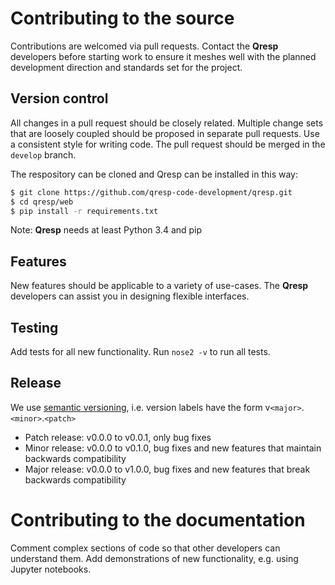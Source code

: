 # Contributing to the source

Contributions are welcomed via pull requests. Contact the **Qresp** developers before starting work to ensure it meshes well with the planned development direction and standards set for the project.

## Version control

All changes in a pull request should be closely related. Multiple change sets that are loosely coupled should be proposed in separate pull requests. Use a consistent style for writing code. The pull request should be merged in the `develop` branch. 

The respository can be cloned and Qresp can be installed in this way:

```bash
$ git clone https://github.com/qresp-code-development/qresp.git
$ cd qresp/web
$ pip install -r requirements.txt
```

Note: **Qresp** needs at least Python 3.4 and pip

## Features

New features should be applicable to a variety of use-cases. The **Qresp** developers can assist you in designing flexible interfaces.

## Testing

Add tests for all new functionality.
Run `nose2 -v` to run all tests.

## Release

We use [semantic versioning](https://semver.org/), i.e. version labels have the form v`<major>`.`<minor>`.`<patch>`

 - Patch release: v0.0.0 to v0.0.1, only bug fixes
 - Minor release: v0.0.0 to v0.1.0, bug fixes and new features that maintain backwards compatibility
 - Major release: v0.0.0 to v1.0.0, bug fixes and new features that break backwards compatibility

# Contributing to the documentation

Comment complex sections of code so that other developers can understand them.
Add demonstrations of new functionality, e.g. using Jupyter notebooks.
